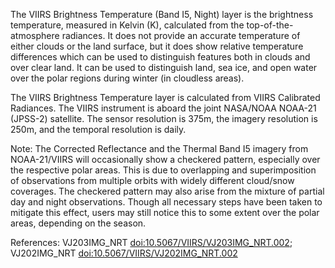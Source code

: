 The VIIRS Brightness Temperature (Band I5, Night) layer is the brightness temperature, measured in Kelvin (K), calculated from the top-of-the-atmosphere radiances. It does not provide an accurate temperature of either clouds or the land surface, but it does show relative temperature differences which can be used to distinguish features both in clouds and over clear land. It can be used to distinguish land, sea ice, and open water over the polar regions during winter (in cloudless areas).

The VIIRS Brightness Temperature layer is calculated from VIIRS Calibrated Radiances. The VIIRS instrument is aboard the joint NASA/NOAA NOAA-21 (JPSS-2) satellite. The sensor resolution is 375m, the imagery resolution is 250m, and the temporal resolution is daily.

Note: The Corrected Reflectance and the Thermal Band I5 imagery from NOAA-21/VIIRS will occasionally show a checkered pattern, especially over the respective polar areas. This is due to overlapping and superimposition of observations from multiple orbits with widely different cloud/snow coverages. The checkered pattern may also arise from the mixture of partial day and night observations. Though all necessary steps have been taken to mitigate this effect, users may still notice this to some extent over the polar areas, depending on the season.

References: VJ203IMG_NRT [doi:10.5067/VIIRS/VJ203IMG_NRT.002](https://doi.org/10.5067/VIIRS/VJ203IMG_NRT.002); VJ202IMG_NRT [doi:10.5067/VIIRS/VJ202IMG_NRT.002](https://doi.org/10.5067/VIIRS/VJ202IMG_NRT.002)
